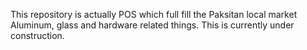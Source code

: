 This repository is actually POS which full fill the Paksitan local market Aluminum, glass and hardware related things. This is currently under construction.
